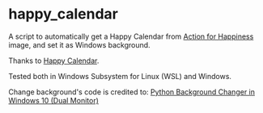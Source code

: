 # happy_calendar

A script to automatically get a Happy Calendar from [Action for Happiness](https://www.actionforhappiness.org') image, and set it as Windows background.

Thanks to [Happy Calendar](https://www.actionforhappiness.org/calendars).

Tested both in Windows Subsystem for Linux (WSL) and Windows.

Change background's code is credited to: [Python Background Changer in Windows 10 (Dual Monitor)](https://codeonby.com/2019/12/17/python-background-changer-dual-monitor/)